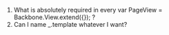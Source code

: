 1. What is absolutely required in every var PageView = Backbone.View.extend({}); ?
2. Can I name _.template whatever I want?